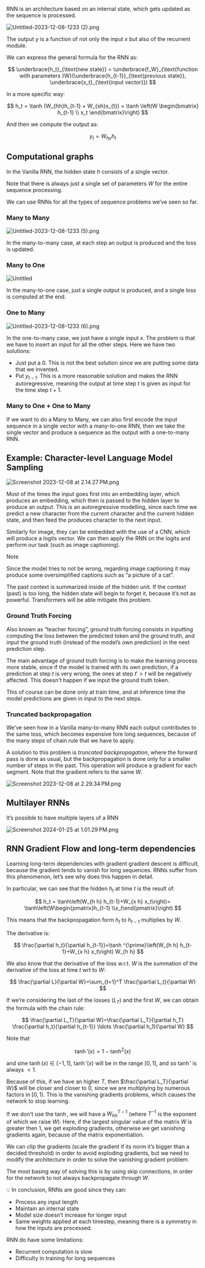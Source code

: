 RNN is an architecture based on an internal state, which gets updated as the sequence is processed.

![Untitled-2023-12-08-1233 (2).png](Untitled-2023-12-08-1233_(2).png)

The output $y$ is a function of not only the input $x$ but also of the recurrent module. 

We can express the general formula for the RNN as:

$$
\underbrace{h_t}_{\text{new state}} = \underbrace{f_W}_{\text{function with parameters }W}(\underbrace{h_{t-1}}_{\text{previous state}}, \underbrace{x_t}_{\text{input vector}})
$$

In a more specific way:

$$
h_t = \tanh (W_{hh}h_{t-1} +  W_{xh}x_{t}) = \tanh \left(W \begin{bmatrix}
h_{t-1} \\
x_t
\end{bmatrix}\right)
$$

And then we compute the output as:

$$
y_t = W_{hy}h_t
$$

## Computational graphs

In the Vanilla RNN, the hidden state $h$ consists of a single vector.

Note that there is always just a single set of parameters $W$ for the entire sequence processing.

We can use RNNs for all the types of sequence problems we’ve seen so far.

### Many to Many

![Untitled-2023-12-08-1233 (5).png](Untitled-2023-12-08-1233_(5).png)

In the many-to-many case, at each step an output is produced and the loss is updated.

### Many to One

![Untitled](Untitled%2010.png)

In the many-to-one case, just a single output is produced, and a single loss is computed at the end.

### One to Many

![Untitled-2023-12-08-1233 (6).png](Untitled-2023-12-08-1233_(6).png)

In the one-to-many case, we just have a single input $x$. The problem is that we have to insert an input for all the other steps. Here we have two solutions:

- Just put a $0$. This is not the best solution since we are putting some data that we invented.
- Put $y_{t-1}$. This is a more reasonable solution and makes the RNN autoregressive, meaning the output at time step $t$ is given as input for the time step $t+1$.

### Many to One + One to Many

If we want to do a Many to Many, we can also first encode the input sequence in a single vector with a many-to-one RNN, then we take the single vector and produce a sequence as the output with a one-to-many RNN.

## Example: Character-level Language Model Sampling

![Screenshot 2023-12-08 at 2.14.27 PM.png](Screenshot_2023-12-08_at_2.14.27_PM.png)

Most of the times the input goes first into an embedding layer, which produces an embedding, which then is passed to the hidden layer to produce an output. This is an autoregressive modelling, since each time we predict a new character from the current character and the current hidden state, and then feed the produces character to the next input.

Similarly for image, they can be embedded with the use of a CNN, which will produce a logits vector. We can then apply the RNN on the logits and perform our task (such as image captioning).

>[!Note]
Since the model tries to not be wrong, regarding image captioning it may produce some oversimplified captions such as “a picture of a cat”.

The past context is summarized inside of the hidden unit. If the context (past) is too long, the hidden state will begin to forget it, because it’s not as powerful. Transformers will be able mitigate this problem.

### Ground Truth Forcing

Also known as “teacher forcing”, ground truth forcing consists in inputting computing the loss between the predicted token and the ground truth, and input the ground truth (instead of the model’s own prediction) in the next prediction step.

The main advantage of ground truth forcing is to make the learning process more stable, since if the model is trained with its own prediction, if a prediction at step $t$ is very wrong, the ones at step $t' > t$ will be negatively affected. This doesn't happen if we input the ground truth token.

This of course can be done only at train time, and at inference time the model predictions are given in input to the next steps.

### Truncated backpropagation

We’ve seen how in a Vanilla many-to-many RNN each output contributes to the same loss, which becomes expensive fore long sequences, because of the many steps of chain rule that we have to apply.

A solution to this problem is *truncated backpropagation*, where the forward pass is done as usual, but the backpropagation is done only for a smaller number of steps in the past. This operation will produce a gradient for each segment. Note that the gradient refers to the same $W$.

![Screenshot 2023-12-08 at 2.29.34 PM.png](Screenshot_2023-12-08_at_2.29.34_PM.png)
## Multilayer RNNs

It’s possible to have multiple layers of a RNN

![Screenshot 2024-01-25 at 1.01.29 PM.png](Screenshot_2024-01-25_at_1.01.29_PM.png)

## RNN Gradient Flow and long-term dependencies

Learning long-term dependencies with gradient gradient descent is difficult, because the gradient tends to vanish for long sequences. RNNs suffer from this phenomenon, let’s see why does this happen in detail.

In particular, we can see that the hidden $h_t$ at time $t$ is the result of:

$$
h_t = \tanh\left(W_{h h} h_{t-1}+W_{x h} x_t\right)= \tanh\left(W\begin{pmatrix}h_{t-1} \\x_t\end{pmatrix}\right)
$$

This means that the backpropagation form $h_t$ to $h_{t-1}$ multiplies by $W$. 

The derivative is:

$$
\frac{\partial h_t}{\partial h_{t-1}}=\tanh ^{\prime}\left(W_{h h} h_{t-1}+W_{x h} x_t\right) W_{h h}
$$

We also know that the derivative of the loss w.r.t. $W$ is the summation of the derivative of the loss at time $t$ wrt to $W$:

$$
\frac{\partial L}{\partial W}=\sum_{t=1}^T \frac{\partial L_t}{\partial W}
$$

If we’re considering the last of the losses ($L_T$) and the first $W$, we can obtain the formula with the chain rule:

$$
\frac{\partial L_T}{\partial W}=\frac{\partial L_T}{\partial h_T} \frac{\partial h_t}{\partial h_{t-1}} \ldots \frac{\partial h_1}{\partial W}
$$

Note that

$$
\tanh'(x) = 1 - \tanh^2(x)
$$

and sine $\tanh(x) \in [-1,1]$, $\tanh'(x)$ will be in the range $[0,1]$, and so $\tanh'$ is always $<1$.

Because of this, if we have an higher $T$, then $\frac{\partial L_T}{\partial W}$ will be closer and closer to $0$, since we are multiplying by numerous factors in $[0,1)$. This is the vanishing gradients problems, which causes the network to stop learning.

If we don't use the $\tanh$, we will have a $W^{T-1}_{hh}$ (where $T^{-1}$ is the exponent of which we raise $W$). Here, if the largest singular value of the matrix $W$ is greater then $1$, we get exploding gradients, otherwise we get vanishing gradients again, because of the matrix exponentiation.

We can clip the gradients (scale the gradient if its norm it’s bigger than a decided threshold) in order to avoid exploding gradients, but we need to modify the architecture in order to solve the vanishing gradient problem.

The most basing way of solving this is by using skip connections, in order for the network to not always backpropagate through $W$.

<aside>
💡 In conclusion, RNNs are good since they can:

- Process any input length
- Maintain an internal state
- Model size doesn’t increase for longer input
- Same weights applied at each timestep, meaning there is a symmetry in how the inputs are processed.

RNN do have some limitations:

- Recurrent computation is slow
- Difficulty in training for long sequences
</aside>
